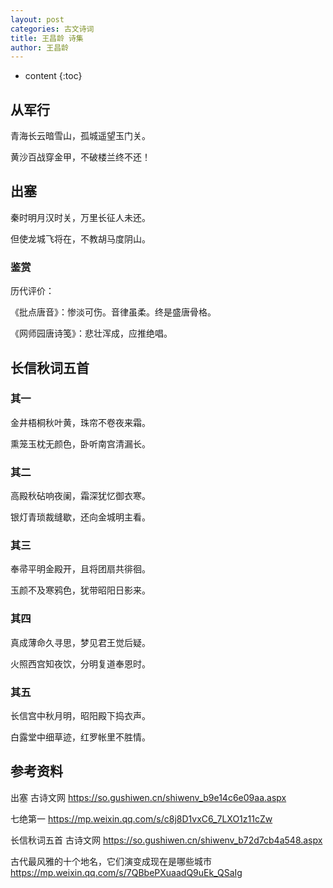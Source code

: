 ```yaml
---
layout: post
categories: 古文诗词
title: 王昌龄 诗集
author: 王昌龄
---
```

* content
{:toc}

## 从军行

青海长云暗雪山，孤城遥望玉门关。

黄沙百战穿金甲，不破楼兰终不还！

## 出塞

秦时明月汉时关，万里长征人未还。

但使龙城飞将在，不教胡马度阴山。

### 鉴赏

历代评价：

《批点唐音》：惨淡可伤。音律虽柔。终是盛唐骨格。

《网师园唐诗笺》：悲壮浑成，应推绝唱。

## 长信秋词五首

### 其一

金井梧桐秋叶黄，珠帘不卷夜来霜。

熏笼玉枕无颜色，卧听南宫清漏长。

### 其二

高殿秋砧响夜阑，霜深犹忆御衣寒。

银灯青琐裁缝歇，还向金城明主看。

### 其三

奉帚平明金殿开，且将团扇共徘徊。

玉颜不及寒鸦色，犹带昭阳日影来。

### 其四

真成薄命久寻思，梦见君王觉后疑。

火照西宫知夜饮，分明复道奉恩时。

### 其五

长信宫中秋月明，昭阳殿下捣衣声。

白露堂中细草迹，红罗帐里不胜情。




## 参考资料

出塞  古诗文网 <https://so.gushiwen.cn/shiwenv_b9e14c6e09aa.aspx>

七绝第一 <https://mp.weixin.qq.com/s/c8j8D1vxC6_7LXO1z11cZw>

长信秋词五首  古诗文网 <https://so.gushiwen.cn/shiwenv_b72d7cb4a548.aspx>

古代最风雅的十个地名，它们演变成现在是哪些城市 <https://mp.weixin.qq.com/s/7QBbePXuaadQ9uEk_QSaIg>
